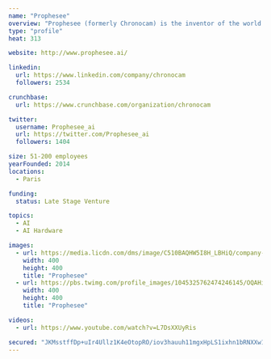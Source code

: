 ```yaml
---
name: "Prophesee"
overview: "Prophesee (formerly Chronocam) is the inventor of the world’s most advanced neuromorphic vision systems"
type: "profile"
heat: 313

website: http://www.prophesee.ai/

linkedin:
  url: https://www.linkedin.com/company/chronocam
  followers: 2534

crunchbase:
  url: https://www.crunchbase.com/organization/chronocam

twitter:
  username: Prophesee_ai
  url: https://twitter.com/Prophesee_ai
  followers: 1404

size: 51-200 employees
yearFounded: 2014
locations:
  - Paris

funding:
  status: Late Stage Venture

topics:
  - AI
  - AI Hardware

images:
  - url: https://media.licdn.com/dms/image/C510BAQHW5I8H_LBHiQ/company-logo_400_400/0?e=1582761600&v=beta&t=e_PB-owrFj7knRMI9YkDI2TbBY8CjuK3DmIHQP4dK0A
    width: 400
    height: 400
    title: "Prophesee"
  - url: https://pbs.twimg.com/profile_images/1045325762474246145/OQAHimUf_400x400.jpg
    width: 400
    height: 400
    title: "Prophesee"

videos:
  - url: https://www.youtube.com/watch?v=L7DsXXUyRis

secured: "JKMsstffDp+uIr4Ullz1K4eOtopRO/iov3hauuh11mgxHpLS1ixhn1bRNXXw18TOvWdfhEVjhU1yI1fX8jfSMikh+qZDr3slzDNbdX8AP5nldqvRncAoiSBFMV4JFaBP3lMHRo+boRrg9mILl7gN1k5naZ0UQM9WS3cHPmergqBVYwOC+2vXXDxEXCE3po6OjPiyYZwZp4gKXuxv/T70BinzB/6fEhhviFsX6fkwEw52TUNopX4nHAUeR87B8re8C3kskZEHQg93nkPmSkwqKeiFqyse95LCwkQWAwSKbPJS4cwGJzQ/AexeJxkWcfm4;qfbWkUbrA1bGT9+KGOTCug=="
---
```


